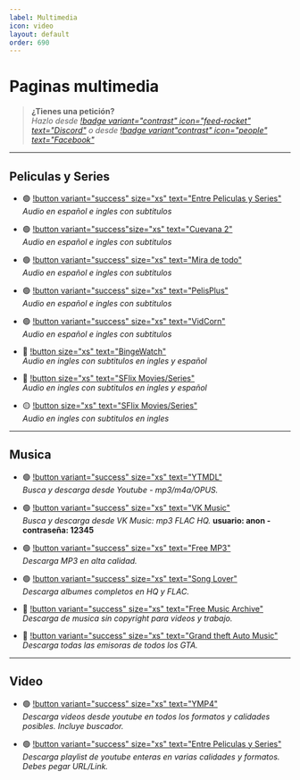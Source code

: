 ```yaml
---
label: Multimedia
icon: video
layout: default
order: 690
---
```


# Paginas multimedia

> **¿Tienes una petición?**       
> *Hazlo desde [!badge variant="contrast" icon="feed-rocket" text="Discord"](https://discord.gg/hVKeY3uEru) o desde [!badge variant"contrast" icon="people" text="Facebook"](https://www.facebook.com/dex.noir.room)*

---

## Peliculas y Series

- 🟢 [!button variant="success" size="xs" text="Entre Peliculas y Series"](https://entrepeliculasyseries.nz/)   
*Audio en español e ingles con subtitulos*

- 🟢 [!button variant="success"size="xs" text="Cuevana 2"](https://www.cuevana2.info/)   
*Audio en español e ingles con subtitulos*

- 🟢 [!button variant="success" size="xs" text="Mira de todo"](https://miradetodo.de/)  
*Audio en español e ingles con subtitulos*

- 🟢 [!button variant="success" size="xs" text="PelisPlus"](https://www2.pelisplus.cx/)   
*Audio en español e ingles con subtitulos*

- 🟢 [!button variant="success" size="xs" text="VidCorn"](https://ww1.vidcorn.to/series/)   
*Audio en español e ingles con subtitulos*

- 🔵 [!button size="xs" text="BingeWatch"](https://bingewatch.to/home)    
*Audio en ingles con subtitulos en ingles y español*
   
- 🔵 [!button size="xs" text="SFlix Movies/Series"](https://sflix.to/home)    
*Audio en ingles con subtitulos en ingles y español*

- 🟡 [!button size="xs" text="SFlix Movies/Series"](https://yesmovies.ag/)    
*Audio en ingles con subtitulos en ingles*
  
---

## Musica 

- 🟢 [!button variant="success" size="xs" text="YTMDL"](https://ytmdl.deepjyoti30.dev/)      
*Busca y descarga desde Youtube - mp3/m4a/OPUS.*   

- 🟢 [!button variant="success" size="xs" text="VK Music"](https://denr01.com/vkm/)      
*Busca y descarga desde VK Music: mp3 FLAC HQ.* **usuario: anon - contraseña: 12345**    

- 🟢 [!button variant="success" size="xs" text="Free MP3"](https://freemp3cloud.com/)     
*Descarga MP3 en alta calidad.*

- 🟢 [!button variant="success" size="xs" text="Song Lover"](https://songslover.vip/)      
*Descarga albumes completos en HQ y FLAC.*

- 🔵 [!button variant="success" size="xs" text="Free Music Archive"](https://freemusicarchive.org/)       
*Descarga de musica sin copyright para videos y trabajo.*

- 🔵 [!button variant="success" size="xs" text="Grand theft Auto Music"](https://two66.com/mirrors/?dir=GTA-Radio-Stations)      
*Descarga todas las emisoras de todos los GTA.*

---

## Video

- 🟢 [!button variant="success" size="xs" text="YMP4"](https://ymp4.cc/)     
*Descarga videos desde youtube en todos los formatos y calidades posibles. Incluye buscador.*    

- 🟢 [!button variant="success" size="xs" text="Entre Peliculas y Series"](https://en.loader.to/4/)       
*Descarga playlist de youtube enteras en varias calidades y formatos. Debes pegar URL/Link.*
